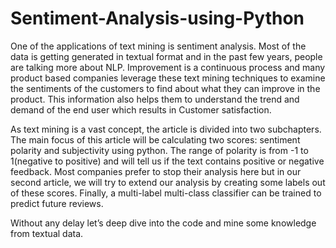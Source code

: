 # Sentiment-Analysis-using-Python

One of the applications of text mining is sentiment analysis. Most of the data is getting generated in textual format and in the past few years, people are talking more about NLP. Improvement is a continuous process and many product based companies leverage these text mining techniques to examine the sentiments of the customers to find about what they can improve in the product. This information also helps them to understand the trend and demand of the end user which results in Customer satisfaction.

As text mining is a vast concept, the article is divided into two subchapters. The main focus of this article will be calculating two scores: sentiment polarity and subjectivity using python. The range of polarity is from -1 to 1(negative to positive) and will tell us if the text contains positive or negative feedback. Most companies prefer to stop their analysis here but in our second article, we will try to extend our analysis by creating some labels out of these scores. Finally, a multi-label multi-class classifier can be trained to predict future reviews.

Without any delay let’s deep dive into the code and mine some knowledge from textual data.
